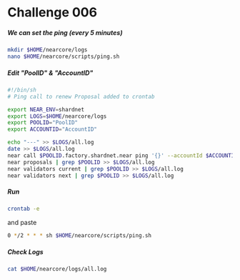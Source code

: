 # Challenge 006

#####  We can set the ping (every 5 minutes)
```bash
mkdir $HOME/nearcore/logs
nano $HOME/nearcore/scripts/ping.sh
```

##### Edit "PoolID" & "AccountID"
```bash
#!/bin/sh
# Ping call to renew Proposal added to crontab

export NEAR_ENV=shardnet
export LOGS=$HOME/nearcore/logs
export POOLID="PoolID"
export ACCOUNTID="AccountID"

echo "---" >> $LOGS/all.log
date >> $LOGS/all.log
near call $POOLID.factory.shardnet.near ping '{}' --accountId $ACCOUNTID.shardnet.near --gas=300000000000000 >> $LOGS/all.log
near proposals | grep $POOLID >> $LOGS/all.log
near validators current | grep $POOLID >> $LOGS/all.log
near validators next | grep $POOLID >> $LOGS/all.log
```

##### Run
```bash
crontab -e
```

and paste
```bash
0 */2 * * * sh $HOME/nearcore/scripts/ping.sh
```

##### Check Logs
```bash
cat $HOME/nearcore/logs/all.log
```
